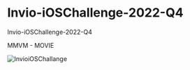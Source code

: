 # Invio-iOSChallenge-2022-Q4
Invio-iOSChallenge-2022-Q4 

MMVM - MOVIE

![InvioiOSChallange](https://user-images.githubusercontent.com/58392243/206692292-aa40f7ec-6134-4134-88b9-0fec52228e9d.gif)
